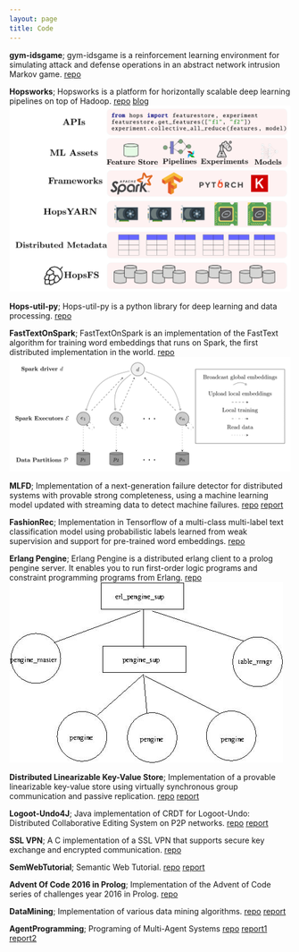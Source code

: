 ```yaml
---
layout: page
title: Code
---
```


**gym-idsgame**; gym-idsgame is a reinforcement learning environment for simulating attack and defense operations in an abstract network intrusion Markov game.
[repo](https://github.com/Limmen/gym-idsgame)

**Hopsworks**; Hopsworks is a platform for horizontally scalable deep learning pipelines on top of Hadoop.
[repo](https://github.com/logicalclocks/hopsworks)
[blog](https://www.logicalclocks.com/blog/introducing-hopsworks)
![hopsworks](/assets/hopsworks.png "Hopsworks")

**Hops-util-py**; Hops-util-py is a python library for deep learning and data processing.
[repo](https://github.com/logicalclocks/hops-util-py)

**FastTextOnSpark**; FastTextOnSpark is an implementation of the FastText algorithm for training word embeddings that runs on Spark, the first distributed implementation in the world.
[repo](https://github.com/Limmen/FastTextOnSpark)
![ftos](/assets/ftos.png "FastTextOnSpark Architecture")

**MLFD**; Implementation of a next-generation failure detector for distributed systems with provable strong completeness, using a machine learning model updated with streaming data to detect machine failures.
[repo](https://github.com/Limmen/mlfd_prototype)
[report](/assets/papers/mlfd.pdf)

**FashionRec**; Implementation in Tensorflow of a multi-class multi-label text classification model using probabilistic labels learned from weak supervision and support for pre-trained word embeddings.
[repo](https://github.com/shatha2014/FashionRec)

**Erlang Pengine**; Erlang Pengine is a distributed erlang client to a prolog pengine server. It enables you to run first-order logic programs and constraint programming programs from Erlang.
[repo](https://github.com/Limmen/erl_pengine)
![erlang_pengine](/assets/erl_pengine.jpg "Erlang Pengine Architecture")

**Distributed Linearizable Key-Value Store**; Implementation of a provable linearizable key-value store using virtually synchronous group communication and passive replication.
[repo](https://github.com/Limmen/Distributed-KV-store)
[report](/assets/papers/lin_key_value.pdf)

**Logoot-Undo4J**; Java implementation of CRDT for Logoot-Undo: Distributed Collaborative Editing System on P2P networks.
[repo](https://github.com/Limmen/KompicsLogoot)
[report](/assets/papers/p2p_crdt_logoot.pdf)

**SSL VPN**; A C implementation of a SSL VPN that supports secure key exchange and encrypted communication.
[repo](https://github.com/Limmen/Basic_SSL_VPN)

**SemWebTutorial**; Semantic Web Tutorial.
[repo](https://github.com/Limmen/SemWeb_Tutorial)
[report](/assets/papers/semweb_project.pdf)

**Advent Of Code 2016 in Prolog**; Implementation of the Advent of Code series of challenges year 2016 in Prolog.
[repo](https://github.com/Limmen/Advent-Of-Code16-Prolog)

**DataMining**; Implementation of various data mining algorithms.
[repo](https://github.com/Limmen/DataMining)
[report](/assets/papers/data_mining_project.pdf)

**AgentProgramming**; Programing of Multi-Agent Systems
[repo](https://github.com/Limmen/AgentProgramming)
[report1](/assets/papers/agentprogramming_report1.pdf)
[report2](/assets/papers/agent_programming_report2.pdf)
